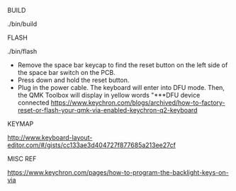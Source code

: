 BUILD

./bin/build

FLASH

./bin/flash

- Remove the space bar keycap to find the reset button on the left side of the space bar switch on the PCB.
- Press down and hold the reset button.
- Plug in the power cable. The keyboard will enter into DFU mode. Then, the QMK Toolbox will display in yellow words "\*\*\*DFU device connected
  https://www.keychron.com/blogs/archived/how-to-factory-reset-or-flash-your-qmk-via-enabled-keychron-q2-keyboard

KEYMAP

http://www.keyboard-layout-editor.com/#/gists/cc133ae3d404727f877685a213ee27cf

MISC REF

https://www.keychron.com/pages/how-to-program-the-backlight-keys-on-via
